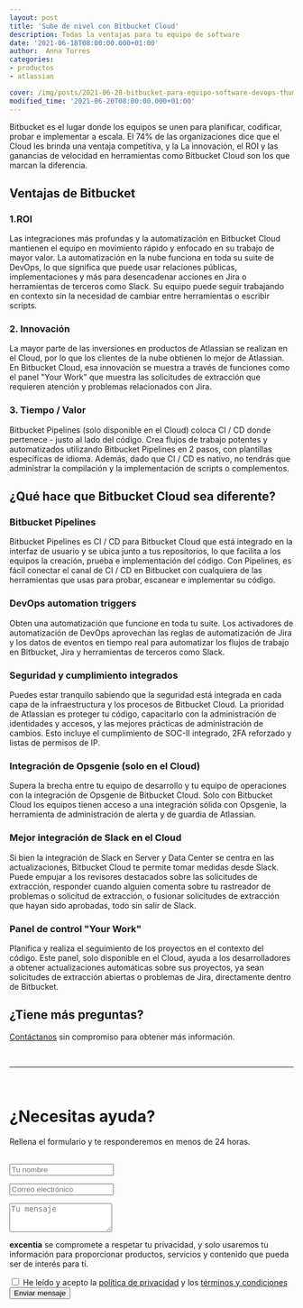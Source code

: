 ```yaml
---
layout: post
title: 'Sube de nivel con Bitbucket Cloud'
description: Todas la ventajas para tu equipo de software
date: '2021-06-18T08:00:00.000+01:00'
author:  Anna Torres
categories: 
- productos
- atlassian

cover: /img/posts/2021-06-28-bitbucket-para-equipo-software-devops-thumb.png
modified_time: '2021-06-20T08:00:00.000+01:00'
---
```


Bitbucket es el lugar donde los equipos se unen para planificar, codificar, probar e implementar a escala. El 74% de las organizaciones dice que el Cloud les brinda una ventaja competitiva, y la La innovación, el ROI y las ganancias de velocidad en herramientas como Bitbucket Cloud son los que marcan la diferencia. 

## Ventajas de Bitbucket 

### 1.ROI

Las integraciones más profundas y la automatización en Bitbucket Cloud mantienen el equipo en movimiento rápido y enfocado en su trabajo de mayor valor. La automatización en la nube funciona en toda su suite de DevOps, lo que significa que puede usar relaciones públicas, implementaciones y más para desencadenar acciones en Jira o herramientas de terceros como Slack. Su equipo puede seguir trabajando en contexto sin la necesidad de cambiar entre herramientas o escribir scripts.

### 2. Innovación

La mayor parte de las inversiones en productos de Atlassian se realizan en el Cloud, por lo que los clientes de la nube obtienen lo mejor de Atlassian. En Bitbucket Cloud, esa innovación se muestra a través de funciones como el panel "Your Work" que muestra las solicitudes de extracción que requieren atención y problemas relacionados con Jira.


### 3. Tiempo / Valor

Bitbucket Pipelines (solo disponible en el Cloud) coloca CI / CD donde pertenece - justo al lado del código. Crea flujos de trabajo potentes y automatizados utilizando Bitbucket Pipelines en 2 pasos, con plantillas específicas de idioma. Además, dado que CI / CD es nativo, no tendrás que administrar la compilación y la implementación de scripts o complementos.


## ¿Qué hace que Bitbucket Cloud sea diferente?

### Bitbucket Pipelines

Bitbucket Pipelines es CI / CD para Bitbucket Cloud que está integrado en la interfaz de usuario y se ubica junto a tus repositorios, lo que facilita a los equipos la creación, prueba e implementación del código. Con Pipelines, es fácil conectar el canal de CI / CD en Bitbucket con cualquiera de las herramientas que usas para probar, escanear e implementar su código.

### DevOps automation triggers

Obten una automatización que funcione en toda tu suite. Los activadores de automatización de DevOps aprovechan las reglas de automatización de Jira y los datos de eventos en tiempo real para automatizar los flujos de trabajo en Bitbucket, Jira y herramientas de terceros como Slack.

### Seguridad y cumplimiento integrados

Puedes estar tranquilo sabiendo que la seguridad está integrada en cada capa de la infraestructura y los procesos de Bitbucket Cloud. La prioridad de Atlassian es proteger tu código, capacitarlo con la administración de identidades y accesos, y las mejores prácticas de administración de cambios. Esto incluye el cumplimiento de SOC-II integrado, 2FA reforzado y listas de permisos de IP.

### Integración de Opsgenie (solo en el Cloud)

Supera la brecha entre tu equipo de desarrollo y tu equipo de operaciones con la integración de Opsgenie de Bitbucket Cloud. Solo con Bitbucket Cloud los equipos tienen acceso a una integración sólida con Opsgenie, la herramienta de administración de alerta y de guardia de Atlassian.

### Mejor integración de Slack en el Cloud

Si bien la integración de Slack en Server y Data Center se centra en las actualizaciones, Bitbucket Cloud te permite tomar medidas desde Slack. Puede empujar a los revisores destacados sobre las solicitudes de extracción, responder cuando alguien comenta sobre tu rastreador de problemas o solicitud de extracción, o fusionar solicitudes de extracción que hayan sido aprobadas, todo sin salir de Slack.

### Panel de control "Your Work"

Planifica y realiza el seguimiento de los proyectos en el contexto del código. Este panel, solo disponible en el Cloud, ayuda a los desarrolladores a obtener actualizaciones automáticas sobre sus proyectos, ya sean solicitudes de extracción abiertas o problemas de Jira, directamente dentro de Bitbucket.


## ¿Tiene más preguntas?

<a href="#contact-form">Contáctanos</a> sin compromiso para obtener más información.



<br/>
<hr>
<br/>
<!--Atlassian Contact Form-->
<div id="contact-form">
	<h1>¿Necesitas ayuda?</h1>
	<p>Rellena el formulario y te responderemos en menos de 24 horas.</p>
<br/>
        <form action="https://formspree.io/f/xaygrdqg" method="POST">
          <div class="col-md-12 col-sm-12">
            <div class="row control-group">
              <div class="form-group col-xs-12 floating-label-form-group controls">
                <input type="text" name="name" class="form-control" placeholder="Tu nombre" id="name" required data-validation-required-message="Por favor escribe tu nombre.">
                <p class="help-block text-danger"></p>
              </div>
            </div>
            <div class="row control-group">
              <div class="form-group col-xs-12 floating-label-form-group controls">
                <input type="email" name="email" class="form-control" placeholder="Correo electrónico" id="email" required data-validation-required-message="Por favor escribe tu dirección de correo.">
                <p class="help-block text-danger"></p>
              </div>
            </div>
            <div>
              <input type="text" name="_gotcha" style="display:none"/>
            </div>
            <div class="row control-group">
              <div class="form-group-2 col-xs-12 floating-label-form-group controls">
                <textarea name="message" class="form-control" rows="3" placeholder="Tu mensaje" id="message" required
                          data-validation-required-message="Por favor escribe un mensaje."></textarea>
                <p class="help-block text-danger"></p>
              </div>
            </div>
            <div class="row control-group">
              <div class="form-group col-xs-12 floating-label-form-group controls">
                <p><strong>excentia</strong> se compromete a respetar tu privacidad, y solo usaremos tu información para proporcionar productos, servicios y contenido que pueda ser de interés para tí.</p>
                <input type="checkbox" name="agreement" class="form-check-input" id="agreement" value="accept" required data-validation-required-message="Por favor lee y acepta la política de privacidad y los términos y condiciones">
                <label class="form-check-label" for="agreement">He leído y acepto la <a href="https://www.excentia.es/privacy" target="_blank">política de privacidad</a> y los <a href="https://www.excentia.es/pdf/excentia-terms-and-conditions.pdf" target="_blank">términos y condiciones</a></label>
              </div>
            </div>
            <div id="success"></div>
            <div class="block">
              <button type="submit" class="btn btn-warning btn-xl">Enviar mensaje</button>
            </div>
          </div>
        </form>

</div>


